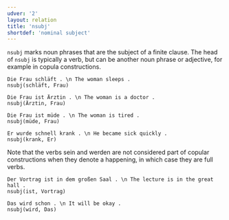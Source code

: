 ```yaml
---
udver: '2'
layout: relation
title: 'nsubj'
shortdef: 'nominal subject'
---
```


`nsubj` marks noun phrases that are the subject of a finite clause. The head of `nsubj` is typically a verb, but can be another noun phrase or adjective, for example in copula constructions.

~~~ sdparse
Die Frau schläft . \n The woman sleeps .
nsubj(schläft, Frau)
~~~

~~~ sdparse
Die Frau ist Ärztin . \n The woman is a doctor .
nsubj(Ärztin, Frau)
~~~

~~~ sdparse
Die Frau ist müde . \n The woman is tired .
nsubj(müde, Frau)
~~~

~~~ sdparse
Er wurde schnell krank . \n He became sick quickly .
nsubj(krank, Er)
~~~

Note that the verbs sein and werden are not considered part of copular constructions when they denote a happening, in which case they are full verbs.

~~~ sdparse
Der Vortrag ist in dem großen Saal . \n The lecture is in the great hall .
nsubj(ist, Vortrag)
~~~

~~~ sdparse
Das wird schon . \n It will be okay .
nsubj(wird, Das)
~~~
<!-- Interlanguage links updated Út 9. května 2023, 20:04:22 CEST -->
